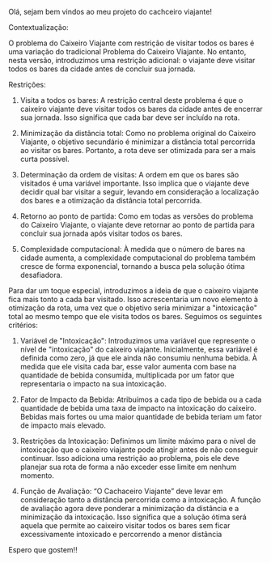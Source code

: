 Olá, sejam bem vindos ao meu projeto do cachceiro viajante!

Contextualização:

  O problema do Caixeiro Viajante com restrição de visitar todos os bares é uma variação do tradicional Problema do Caixeiro Viajante.
  No entanto, nesta versão, introduzimos uma restrição adicional: o viajante deve visitar todos os bares da cidade antes de concluir sua jornada.

Restrições:
  1. Visita a todos os bares:
     A restrição central deste problema é que o caixeiro viajante deve visitar todos os bares da cidade antes de encerrar sua jornada.
     Isso significa que cada bar deve ser incluído na rota.
     
  2. Minimização da distância total:
     Como no problema original do Caixeiro Viajante, o objetivo secundário é minimizar a distância total percorrida ao visitar os bares.
     Portanto, a rota deve ser otimizada para ser a mais curta possível.
     
  3. Determinação da ordem de visitas:
     A ordem em que os bares são visitados é uma variável importante. Isso implica que o viajante deve decidir qual bar visitar a seguir,
     levando em consideração a localização dos bares e a otimização da distância total percorrida.
     
  4. Retorno ao ponto de partida:
     Como em todas as versões do problema do Caixeiro Viajante, o viajante deve retornar ao ponto de partida para concluir sua jornada
     após visitar todos os bares.
     
  5. Complexidade computacional:
     À medida que o número de bares na cidade aumenta, a complexidade computacional do problema também cresce de forma exponencial,
     tornando a busca pela solução ótima desafiadora.

Para dar um toque especial, introduzimos a ideia de que o caixeiro viajante fica mais tonto a cada bar visitado. Isso acrescentaria um novo elemento
à otimização da rota, uma vez que o objetivo seria minimizar a "intoxicação" total ao mesmo tempo que ele visita todos os bares. Seguimos os seguintes critérios: 


  1. Variável de "Intoxicação": Introduzimos uma variável que represente o nível de "intoxicação" do caixeiro viajante.
     Inicialmente, essa variável é definida como zero, já que ele ainda não consumiu nenhuma bebida.
     À medida que ele visita cada bar, esse valor aumenta com base na quantidade de bebida consumida,
     multiplicada por um fator que representaria o impacto na sua intoxicação.
     
  2. Fator de Impacto da Bebida: Atribuímos a cada tipo de bebida ou a cada quantidade de bebida uma taxa de impacto na intoxicação do caixeiro.
     Bebidas mais fortes ou uma maior quantidade de bebida teriam um fator de impacto mais elevado.
     
  3. Restrições da Intoxicação: Definimos um limite máximo para o nível de intoxicação que o caixeiro viajante pode atingir antes de não conseguir continuar.
     Isso adiciona uma restrição ao problema, pois ele deve planejar sua rota de forma a não exceder esse limite em nenhum momento.
     
  4. Função de Avaliação: “O Cachaceiro Viajante” deve levar em consideração tanto a distância percorrida como a intoxicação.
     A função de avaliação agora deve ponderar a minimização da distância e a minimização da intoxicação.
     Isso significa que a solução ótima será aquela que permite ao caixeiro visitar todos os bares sem ficar excessivamente intoxicado e percorrendo a menor distância

Espero que gostem!! 
